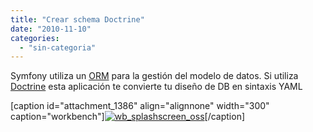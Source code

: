 ```yaml
---
title: "Crear schema Doctrine"
date: "2010-11-10"
categories: 
  - "sin-categoria"
---
```


Symfony utiliza un [ORM](https://es.wikipedia.org/wiki/Mapeo_objeto-relacional) para la gestión del modelo de datos. Si utiliza [Doctrine](https://en.wikipedia.org/wiki/Doctrine_%28PHP%29) esta aplicación te convierte tu diseño de DB en sintaxis YAML

\[caption id="attachment\_1386" align="alignnone" width="300" caption="workbench"\][![](images/wb_splashscreen_oss-300x172.png "wb_splashscreen_oss")](https://luispuente.net/wp-content/uploads/2010/11/wb_splashscreen_oss.png)\[/caption\]
